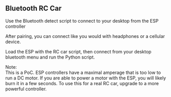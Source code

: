 ## Bluetooth RC Car

Use the Bluetooth detect script to connect to your desktop from the ESP controller

After pairing, you can connect like you would with headphones or a cellular device.

Load the ESP with the RC car script, then connect from your desktop bluetooth menu and run the Python script.

Note:  
This is a PoC.  ESP controllers have a maximal amperage that is too low to run a DC motor.  If you are able to power a motor with the ESP, you will likely burn it in a few seconds.  To use this for a real RC car, upgrade to a more powerful controller.
